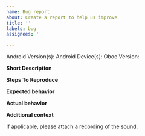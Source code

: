 ```yaml
---
name: Bug report
about: Create a report to help us improve
title: ''
labels: bug
assignees: ''

---
```


Android Version(s):
Android Device(s):
Oboe Version:

**Short Description**

**Steps To Reproduce**

**Expected behavior**

**Actual behavior**

**Additional context**

If applicable, please attach a recording of the sound.
